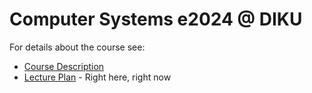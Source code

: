 # Computer Systems e2024 @ DIKU

For details about the course see:
  * [Course Description](courseinformation.md)
  * [Lecture Plan](lectureplan.md) - Right here, right now
